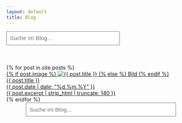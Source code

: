 ```yaml
---
layout: default
title: Blog
---
```


<div style="margin-bottom:2em;">
  <input id="searchbox" type="text" placeholder="Suche im Blog..." style="width:60%;padding:0.5em;font-size:1.1em">
</div>
<div id="searchresults"></div>


<div class="blog-grid blog-grid-single">
  {% for post in site.posts %}
    <a class="blog-card" href="{{ post.url | relative_url }}">
      <div class="card-img">
        {% if post.image %}
          <img src="{{ post.image }}" alt="{{ post.title }}" loading="lazy">
        {% else %}
          Bild
        {% endif %}
      </div>
      <div class="card-content">
        <div class="card-title">{{ post.title }}</div>
        <time class="card-date" datetime="{{ post.date | date_to_xmlschema }}">
          {{ post.date | date: "%d.%m.%Y" }}
        </time>
        <div class="card-desc">{{ post.excerpt | strip_html | truncate: 140 }}</div>
      </div>
    </a>
  {% endfor %}
</div>


<script>
document.addEventListener('DOMContentLoaded', function() {
    let posts = [];
    fetch('{{ "/search.json" | relative_url }}')
      .then(response => response.json())
      .then(function(json){
        posts = json;
      });

    document.getElementById('searchbox').addEventListener('input', function(e) {
      let query = e.target.value.trim().toLowerCase();
      let out = '';
      if (query.length < 3) {
        document.getElementById('searchresults').innerHTML = '';
        return;
      }

      // Suche im Inhalt und Titel
      let results = posts.filter(post =>
        post.content.toLowerCase().includes(query) ||
        post.title.toLowerCase().includes(query)
      );

      results.forEach(post => {
        // Fundstellen hervorheben
        let snippet = post.content;
        let idx = snippet.toLowerCase().indexOf(query);
        if (idx > -1) {
          snippet = snippet.substring(Math.max(0, idx-60), idx+80);
        } else {
          snippet = snippet.substring(0, 140);
        }
        // Query fett markieren
        let re = new RegExp('('+query.replace(/[.*+?^${}()|[\]\\]/g, '\\$&')+')','gi');
        let excerpt = snippet.replace(re, '<b>$1</b>');

        out += `<div style="margin-bottom:1.5em">
          <a href="${post.url}"><strong>${post.title}</strong></a><br>
          <span>${excerpt}...</span>
        </div>`;
      });

      document.getElementById('searchresults').innerHTML = out || "Keine Treffer gefunden.";
    });
});
</script>


<style>
#searchbox-container {
  display: flex;
  flex-direction: column;
  align-items: center;
  margin-bottom: 2em;
}
#searchbox {
  width: 400px; /* Hier stellst du die Breite ein */
  padding: 0.5em;
  font-size: 1.1em;
  margin-bottom: 1.5em;
}
#searchresults {
  max-width: 600px;
  margin-left: auto;
  margin-right: auto;
}
</style>

<div id="searchbox-container">
  <input id="searchbox" type="text" placeholder="Suche im Blog...">
</div>
<div id="searchresults"></div>
